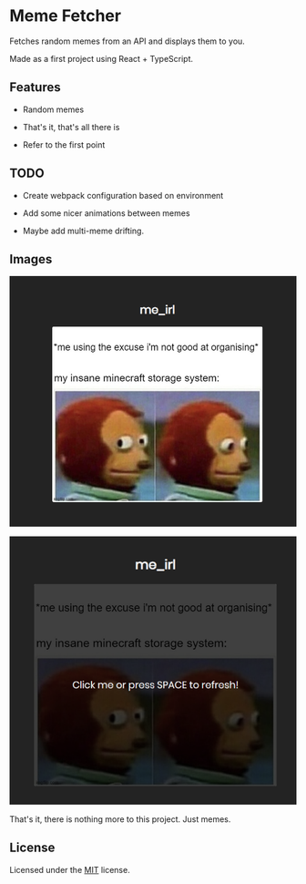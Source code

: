 # Meme Fetcher

Fetches random memes from an API and displays them to you.

Made as a first project using React + TypeScript.

## Features

- Random memes

- That's it, that's all there is

- Refer to the first point

## TODO

- Create webpack configuration based on environment

- Add some nicer animations between memes

- Maybe add multi-meme drifting.

## Images

![Example Image #1](images/example_1.png)

![Example Image #2](images/example_2.png)

That's it, there is nothing more to this project. Just memes.

## License

Licensed under the [MIT](LICENSE.md) license.
